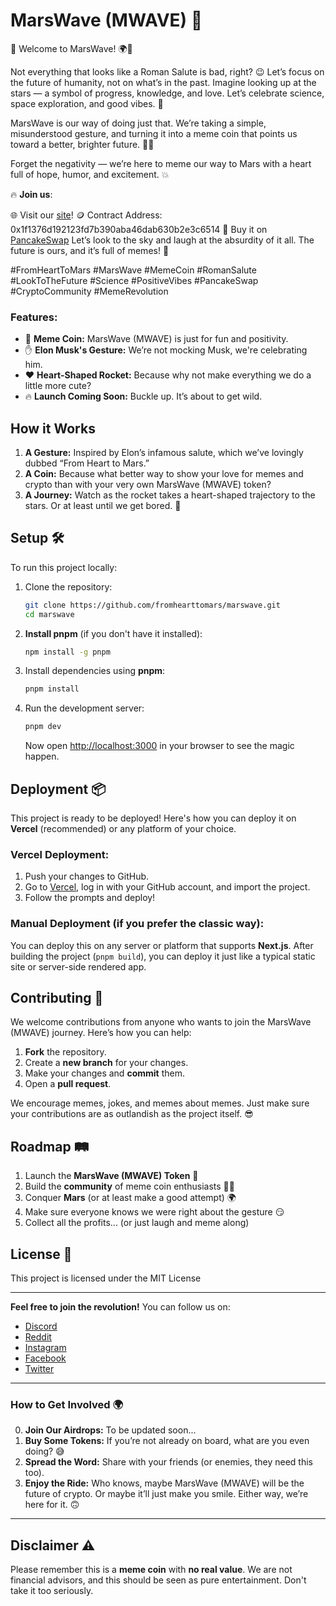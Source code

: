 
# MarsWave (MWAVE) 🚀

🚀 Welcome to MarsWave! 🌍💫

Not everything that looks like a Roman Salute is bad, right? 😉
Let’s focus on the future of humanity, not on what’s in the past. Imagine looking up at the stars — a symbol of progress, knowledge, and love. Let’s celebrate science, space exploration, and good vibes. 🌌

MarsWave is our way of doing just that. We’re taking a simple, misunderstood gesture, and turning it into a meme coin that points us toward a better, brighter future. 🚀💖

Forget the negativity — we’re here to meme our way to Mars with a heart full of hope, humor, and excitement. 💥

🔥 **Join us**:

🌐 Visit our [site](https://fromhearttomars.com)!
🪙 Contract Address: 0x1f1376d192123fd7b390aba46dab630b2e3c6514
🥞 Buy it on [PancakeSwap](https://pancakeswap.finance/?outputCurrency=0x1F1376d192123Fd7b390aBA46dAb630B2E3c6514)
Let’s look to the sky and laugh at the absurdity of it all. The future is ours, and it’s full of memes! 🌟

#FromHeartToMars #MarsWave #MemeCoin #RomanSalute #LookToTheFuture #Science #PositiveVibes #PancakeSwap #CryptoCommunity #MemeRevolution

### Features:

- 🚀 **Meme Coin:** MarsWave (MWAVE) is just for fun and positivity.
- ✋ **Elon Musk's Gesture:** We’re not mocking Musk, we're celebrating him.
- ❤️ **Heart-Shaped Rocket:** Because why not make everything we do a little more cute?
- 🔥 **Launch Coming Soon:** Buckle up. It’s about to get wild.

## How it Works

1. **A Gesture:** Inspired by Elon’s infamous salute, which we’ve lovingly dubbed “From Heart to Mars.”
2. **A Coin:** Because what better way to show your love for memes and crypto than with your very own MarsWave (MWAVE) token?
3. **A Journey:** Watch as the rocket takes a heart-shaped trajectory to the stars. Or at least until we get bored. 🚀

## Setup 🛠️

To run this project locally:

1. Clone the repository:
   ```bash
   git clone https://github.com/fromhearttomars/marswave.git
   cd marswave
   ```

2. **Install pnpm** (if you don't have it installed):
   ```bash
   npm install -g pnpm
   ```

3. Install dependencies using **pnpm**:
   ```bash
   pnpm install
   ```

4. Run the development server:
   ```bash
   pnpm dev
   ```

   Now open [http://localhost:3000](http://localhost:3000) in your browser to see the magic happen.

## Deployment 📦

This project is ready to be deployed! Here's how you can deploy it on **Vercel** (recommended) or any platform of your choice.

### Vercel Deployment:
1. Push your changes to GitHub.
2. Go to [Vercel](https://vercel.com), log in with your GitHub account, and import the project.
3. Follow the prompts and deploy!

### Manual Deployment (if you prefer the classic way):
You can deploy this on any server or platform that supports **Next.js**. After building the project (`pnpm build`), you can deploy it just like a typical static site or server-side rendered app.

## Contributing 📝

We welcome contributions from anyone who wants to join the MarsWave (MWAVE) journey. Here’s how you can help:

1. **Fork** the repository.
2. Create a **new branch** for your changes.
3. Make your changes and **commit** them.
4. Open a **pull request**.

We encourage memes, jokes, and memes about memes. Just make sure your contributions are as outlandish as the project itself. 😎

## Roadmap 🛤️

1. Launch the **MarsWave (MWAVE) Token** 🚀
2. Build the **community** of meme coin enthusiasts 🦸‍♂️
3. Conquer **Mars** (or at least make a good attempt) 🌍
4. Make sure everyone knows we were right about the gesture 😏
5. Collect all the profits... (or just laugh and meme along)

## License 📜

This project is licensed under the MIT License

---

**Feel free to join the revolution!** You can follow us on:

- [Discord](https://discord.gg/VKK84YPq6J)
- [Reddit](https://www.reddit.com/user/FromHeartToMars)
- [Instagram](https://www.instagram.com/fromhearttomars)
- [Facebook](https://www.facebook.com/FromHeartToMars)
- [Twitter](https://twitter.com/FromHeartToMars)

---

### How to Get Involved 🌍
0. **Join Our Airdrops:** To be updated soon...
1. **Buy Some Tokens:** If you’re not already on board, what are you even doing? 😅
2. **Spread the Word:** Share with your friends (or enemies, they need this too).
3. **Enjoy the Ride:** Who knows, maybe MarsWave (MWAVE) will be the future of crypto. Or maybe it’ll just make you smile. Either way, we’re here for it. 🙃

---

## Disclaimer ⚠️

Please remember this is a **meme coin** with **no real value**. We are not financial advisors, and this should be seen as pure entertainment. Don't take it too seriously.
